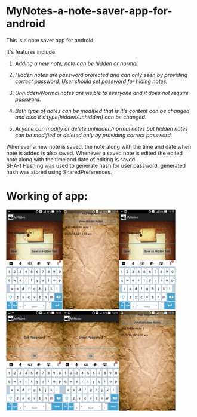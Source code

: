 # MyNotes-a-note-saver-app-for-android
This is a note saver app for android.

It's features include

1) *Adding a new note, note can be hidden or normal.*  

2) *Hidden notes are password protected and can only seen by providing correct password, User should set password for hiding notes.*  

3) *Unhidden/Normal notes are visible to everyone and it does not require password.*  

4) *Both type of notes can be modified that is it's content can be changed and also it's type(hidden/unhidden) can be changed.*  

5) *Anyone can modify or delete unhidden/normal notes but hidden notes can be modified or deleted only by providing correct password.*  

Whenever a new note is saved, the note along with the time and date when note is added is also saved. Whenever a saved note is edited the edited note along with the time and date of editing is saved.  
SHA-1 Hashing was used to generate hash for user password, generated hash was stored using SharedPreferences.

# Working of app:  
![alt tag](https://raw.githubusercontent.com/rajats/MyNotes-a-note-saver-app-for-android/master/Screenshots/ss1.jpg)![alt tag](https://raw.githubusercontent.com/rajats/MyNotes-a-note-saver-app-for-android/master/Screenshots/ss2.jpg)![alt tag](https://raw.githubusercontent.com/rajats/MyNotes-a-note-saver-app-for-android/master/Screenshots/ss3.jpg)  
![alt tag](https://raw.githubusercontent.com/rajats/MyNotes-a-note-saver-app-for-android/master/Screenshots/ss4.jpg)![alt tag](https://raw.githubusercontent.com/rajats/MyNotes-a-note-saver-app-for-android/master/Screenshots/ss5.jpg)![alt tag](https://raw.githubusercontent.com/rajats/MyNotes-a-note-saver-app-for-android/master/Screenshots/ss6.jpg)
